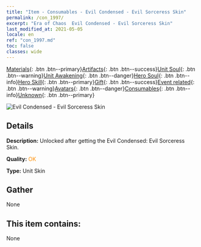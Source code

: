 ```yaml
---
title: "Item - Consumables - Evil Condensed - Evil Sorceress Skin"
permalink: /con_1997/
excerpt: "Era of Chaos  Evil Condensed - Evil Sorceress Skin"
last_modified_at: 2021-05-05
locale: en
ref: "con_1997.md"
toc: false
classes: wide
---
```

 [Materials](/Items/){: .btn .btn--primary}[Artifacts](/Items/Artifacts/){: .btn .btn--success}[Unit Soul](/Items/UnitSoul/){: .btn .btn--warning}[Unit Awakening](/Items/UnitAwakening/){: .btn .btn--danger}[Hero Soul](/Items/HeroSoul/){: .btn .btn--info}[Hero Skill](/Items/HeroSkill/){: .btn .btn--primary}[Gift](/Items/Gift/){: .btn .btn--success}[Event related](/Items/Events/){: .btn .btn--warning}[Avatars](/Items/Avatars/){: .btn .btn--danger}[Consumables](/Items/Consumables/){: .btn .btn--info}[Unknown](/Items/Unknown/){: .btn .btn--primary}

 ![Evil Condensed - Evil Sorceress Skin](/images/u/ti_xiemonvpifu2.jpg)

## Details
 **Description:** Unlocked after getting the Evil Condensed: Evil Sorceress Skin.

 **Quality:** <span style="color: #FF8C00">OK</span>

 **Type:** Unit Skin

## Gather

  None

## This item contains:

  None

